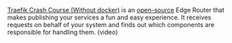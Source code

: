 
[Traefik Crash Course (Without docker)](https://www.youtube.com/watch?v=C6IL8tjwC5E&list=PLQnljOFTspQWGuRmwojJ6LiV0ejm6eOcs&index=35) is an [open-source](https://github.com/traefik/traefik) Edge Router that makes publishing your services a fun and easy experience. It receives requests on behalf of your system and finds out which components are responsible for handling them. (video)